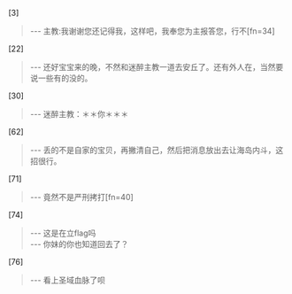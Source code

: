 
[3] 
>--- 主教:我谢谢您还记得我，这样吧，我奉您为主报答您，行不[fn=34]<br>

[22] 
>--- 还好宝宝来的晚，不然和迷醉主教一道去安丘了。还有外人在，当然要说一些有的没的。<br>

[30] 
>--- 迷醉主教：＊＊你＊＊＊<br>

[62] 
>--- 丢的不是自家的宝贝，再撇清自己，然后把消息放出去让海岛内斗，这招很行。<br>

[71] 
>--- 竟然不是严刑拷打[fn=40]<br>

[74] 
>--- 这是在立flag吗<br>
>--- 你妹的你也知道回去了？<br>

[76] 
>--- 看上圣域血脉了呗<br>
